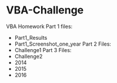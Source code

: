 # VBA-Challenge
VBA Homework
Part 1 files:
  - Part1_Results
  - Part1_Screenshot_one_year
Part 2 Files:
  - Challenge1
Part 3 Files:
  - Challenge2
  - 2014
  - 2015
  - 2016
